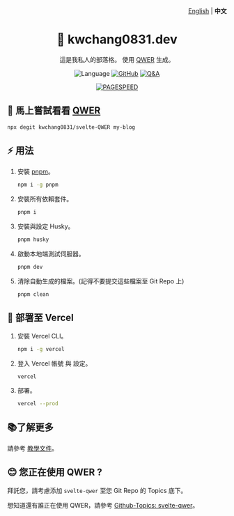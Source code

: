 <p align="right"><a href="README.md">English</a> | <strong>中文</strong></p>

<h1 align="center">👋 kwchang0831.dev</h1>

<p align="center">
這是我私人的部落格。 使用 <a href="https://github.com/kwchang0831/svelte-QWER/">QWER</a> 生成。
</p>

<p align="center">
<img src="https://img.shields.io/github/languages/top/kwchang0831/kwchang0831.dev?color=%23ff3e00&style=for-the-badge&logo=svelte" alt="Language" />
<a href="https://github.com/kwchang0831/kwchang0831.dev/blob/main/LICENSE"><img alt="GitHub" src="https://img.shields.io/github/license/kwchang0831/kwchang0831.dev?style=for-the-badge" alt="License"></a>
<a href="https://github.com/kwchang0831/kwchang0831.dev/discussions/categories/q-a"><img src="https://img.shields.io/badge/❓ Discussion-Q&A-informational?style=for-the-badge" alt="Q&A"></a>
</p>

<p align="center">
<a href="https://raw.githubusercontent.com/gist/kwchang0831/79a9f8a867a78757c9d3c8f61421e77b/raw/metrics.pagespeed.svg"><img style="float:middle" width="auto" alt="PAGESPEED" src="https://raw.githubusercontent.com/gist/kwchang0831/79a9f8a867a78757c9d3c8f61421e77b/raw/metrics.pagespeed.svg"></a>
</p>

## 🎉 馬上嘗試看看 [QWER](https://github.com/kwchang0831/svelte-QWER/)

```bash
npx degit kwchang0831/svelte-QWER my-blog
```

## ⚡️ 用法

1. 安裝 [pnpm](https://github.com/pnpm/pnpm)。

   ```bash
   npm i -g pnpm
   ```

1. 安裝所有依賴套件。

   ```bash
   pnpm i
   ```

1. 安裝與設定 Husky。

   ```bash
   pnpm husky
   ```

1. 啟動本地端測試伺服器。

   ```bash
   pnpm dev
   ```

1. 清除自動生成的檔案。(記得不要提交這些檔案至 Git Repo 上)

   ```bash
   pnpm clean
   ```

## 🚀 部署至 Vercel

1. 安裝 Vercel CLI。

   ```bash
   npm i -g vercel
   ```

1. 登入 Vercel 帳號 與 設定。

   ```bash
   vercel
   ```

1. 部署。

   ```bash
   vercel --prod
   ```

## 📚了解更多

請參考 [教學文件](https://docs-svelte-qwer.vercel.app/)。

## 😊 您正在使用 QWER ?

拜託您，請考慮添加 `svelte-qwer` 至您 Git Repo 的 Topics 底下。

想知道還有誰正在使用 QWER，請參考 [Github-Topics: svelte-qwer](https://github.com/topics/svelte-qwer)。
